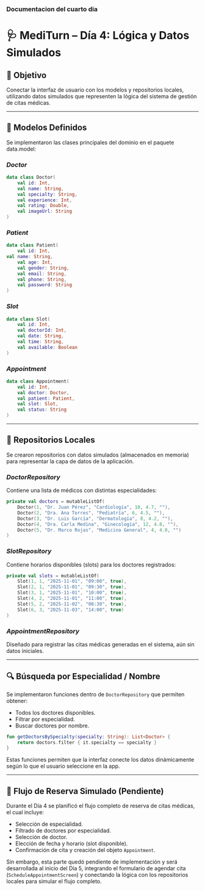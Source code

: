 ### Documentacion del cuarto dia
# 🩺 MediTurn – Día 4: Lógica y Datos Simulados

## 🎯 Objetivo
Conectar la interfaz de usuario con los modelos y repositorios locales, utilizando datos simulados que representen la lógica del sistema de gestión de citas médicas.

---

## 🧱 Modelos Definidos

Se implementaron las clases principales del dominio en el paquete data.model:

### *Doctor*
```kotlin
data class Doctor(
    val id: Int,
    val name: String,
    val specialty: String,
    val experience: Int,
    val rating: Double,
    val imageUrl: String
)
```
### *Patient*
```kotlin
data class Patient(
    val id: Int,
val name: String,
    val age: Int,
    val gender: String,
    val email: String,
    val phone: String,
    val password: String
)
```
### *Slot*
```kotlin
data class Slot(
    val id: Int,
    val doctorId: Int,
    val date: String,
    val time: String,
    val available: Boolean
)
```
### *Appointment*
```kotlin
data class Appointment(
    val id: Int,
    val doctor: Doctor,
    val patient: Patient,
    val slot: Slot,
    val status: String
)
```
---

## 💾 Repositorios Locales

Se crearon repositorios con datos simulados (almacenados en memoria) para representar la capa de datos de la aplicación.

### *DoctorRepository*

Contiene una lista de médicos con distintas especialidades:
```kotlin
private val doctors = mutableListOf(
    Doctor(1, "Dr. Juan Pérez", "Cardiología", 10, 4.7, ""),
    Doctor(2, "Dra. Ana Torres", "Pediatría", 6, 4.5, ""),
    Doctor(3, "Dr. Luis García", "Dermatología", 8, 4.2, ""),
    Doctor(4, "Dra. Carla Medina", "Ginecología", 12, 4.8, ""),
    Doctor(5, "Dr. Marco Rojas", "Medicina General", 4, 4.0, "")
)
```
### *SlotRepository*
Contiene horarios disponibles (slots) para los doctores registrados:
```kotlin
private val slots = mutableListOf(
    Slot(1, 1, "2025-11-01", "09:00", true),
    Slot(2, 1, "2025-11-01", "09:30", true),
    Slot(3, 1, "2025-11-01", "10:00", true),
    Slot(4, 2, "2025-11-01", "11:00", true),
    Slot(5, 2, "2025-11-02", "08:30", true),
    Slot(6, 3, "2025-11-03", "14:00", true)
)
```
### *AppointmentRepository*

Diseñado para registrar las citas médicas generadas en el sistema, aún sin datos iniciales.

---

## 🔍 Búsqueda por Especialidad / Nombre

Se implementaron funciones dentro de `DoctorRepository` que permiten obtener:
- Todos los doctores disponibles.
- Filtrar por especialidad.
- Buscar doctores por nombre.
```kotlin
fun getDoctorsBySpecialty(specialty: String): List<Doctor> {
    return doctors.filter { it.specialty == specialty }
}
```
Estas funciones permiten que la interfaz conecte los datos dinámicamente según lo que el usuario seleccione en la app.

---

## 🧩 Flujo de Reserva Simulado (Pendiente)

Durante el Día 4 se planificó el flujo completo de reserva de citas médicas, el cual incluye:
- Selección de especialidad.
- Filtrado de doctores por especialidad.
- Selección de doctor.
- Elección de fecha y horario (slot disponible).
- Confirmación de cita y creación del objeto `Appointment`.

Sin embargo, esta parte quedó pendiente de implementación y será desarrollada al inicio del Día 5, integrando el formulario de agendar cita (`ScheduleAppointmentScreen`) y conectando la lógica con los repositorios locales para simular el flujo completo.
